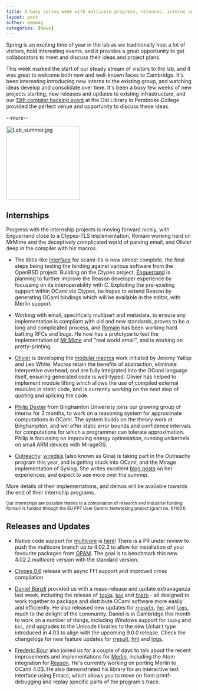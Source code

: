 ```yaml
---
title: A busy spring week with multicore progress, releases, interns and visitors galore
layout: post
author: gemmag
categories: [News]
---
```


Spring is an exciting time of year in the lab as we traditionally host a
lot of visitors, hold interesting events, and it provides a great
opportunity to get collaborators to meet and discuss their ideas and
project plans.

This week marked the start of our steady stream of visitors to the lab,
and it was great to welcome both new and well-known faces to Cambridge.
It's been interesting introducing new interns to the existing group, and
watching ideas develop and consolidate over time. It's been a busy few
weeks of new projects starting, new releases and updates to existing
infrastructure, and our [13th compiler hacking
event](http://ocamllabs.github.io/compiler-hacking/2016/05/20/spring-compiler-hacking.html)
at the Old Library in Pembroke College provided the perfect venue and
opportunity to discuss these ideas.

--more--

<img src="Lab_summer.jpg" title="Lab_summer.jpg" alt="Lab_summer.jpg" width="200" />

Internships
-----------

Progress with the internship projects is moving forward nicely, with
Enguerrand close to a Ctypes-TLS implementation, Romain working hard on
MrMime and the deceptively complicated world of parsing email, and
Olivier deep in the compiler with his macros.

-   The libtls-like
    [interface](https://github.com/Engil/ocaml-ctypes-inverted-stubs-tls-prototype)
    for ocaml-tls is now almost complete, the final steps being testing
    the binding against various software from the OpenBSD project.
    Building on the Ctypes project,
    [Enguerrand](/wiki/User%3AEngil "wikilink") is planning to further improve
    the Reason developer experience by focussing on its interoperability
    with C. Exploiting the pre-existing support within OCaml via Ctypes,
    he hopes to extend Reason by generating OCaml bindings which will be
    available in the editor, with Merlin support.

<!-- -->

-   Working with email, specifically multipart and metadata, to ensure
    any implementation is compliant with old and new standards, proves
    to be a long and complicated process, and
    [Romain](/wiki/User%3ADinosaure "wikilink") has been working hard battling
    RFCs and bugs. He now has a prototype to test the implementation of
    [Mr Mime](https://github.com/oklm-wsh/MrMime) and "real world
    email", and is working on pretty-printing.

<!-- -->

-   [Olivier](/wiki/User%3AOlivierNicole "wikilink") is developing the
    [modular
    macros](https://www.cl.cam.ac.uk/~jdy22/papers/modular-macros.pdf)
    work initiated by Jeremy Yallop and Leo White. Macros retain the
    benefits of abstraction, eliminate interpretive overhead, and are
    fully integrated into the OCaml language itself, ensuring generated
    code is well-typed. Olivier has helped to implement module lifting
    which allows the use of compiled external modules in static code,
    and is currently working on the next step of quoting and splicing
    the code.

<!-- -->

-   [Philip Dexter](/wiki/Philip_Dexter "wikilink") from Binghamton University
    joins our growing group of interns for 3 months, to work on a
    reasoning system for approximate computations in OCaml. The system
    builds on the theory work at Binghampton, and will offer static
    error bounds and confidence intervals for computations for which a
    programmer can tolerate approximation. Philip is focussing on
    improving energy optimisation, running unikernels on small ARM
    devices with MirageOS.

<!-- -->

-   [Outreachy](https://www.gnome.org/outreachy/):
    [wiredsis](https://twitter.com/wiredsis) (also known as Gina) is
    taking part in the Outreachy program this year, and is getting stuck
    into OCaml, and the Mirage implementation of Syslog. She writes
    excellent [blog
    posts](http://www.gina.codes/ocaml/2016/06/06/syslog-a-tale-of-specifications.html)
    on her experiences, and expect to see more over the summer.

More details of their implementations, and demos will be available
towards the end of their internship programs.

<small>Our internships are possible thanks to a combination of research
and industrial funding. Romain is funded through the EU FP7 User Centric
Networking project (grant no. 611001)</small>

Releases and Updates
--------------------

-   Native code support for [multicore](/wiki/Multicore "wikilink") is
    [here](https://github.com/ocamllabs/ocaml-multicore/commit/fc366191ff17fffa24aac34fad64c398d462af6d)!
    There is a PR under review to push the multicore branch up to 4.02.2
    to allow for installation of your favourite packages from
    [OPAM](/wiki/OPAM "wikilink"). The goal is to benchmark this new 4.02.2
    multicore version with the standard version.

<!-- -->

-   [Ctypes 0.6](https://ocaml.io/w/Special:ShortUrl/3m) release with
    async FFI support and improved cross compilation.

<!-- -->

-   [Daniel Bünzli](/wiki/Daniel_Buenzli "wikilink") provided us with a
    mass-release and update extravaganza last week, including the
    release of [`topkg`](https://github.com/dbuenzli/topkg),
    [`bos`](https://github.com/dbuenzli/bos) and
    [`fpath`](https://github.com/dbuenzli/fpath) - all designed to work
    together to package and distribute OCaml software more easily and
    efficiently. He also released new updates for
    [`rresult`](https://github.com/dbuenzli/rresult),
    [`fmt`](https://github.com/dbuenzli/fmt/tree/v0.8.0) and
    [`logs`](https://github.com/dbuenzli/logs), much to the delight of
    the community. Daniel is in Cambridge this month to work on a number
    of things, including Windows support for `topkg` and `bos`, and
    upgrades to the Unicode libraries to the new Uchar.t type introduced
    in 4.03 to align with the upcoming 9.0.0 release. Check the
    changelogs for new feature updates for
    [rresult](https://github.com/dbuenzli/rresult/blob/v0.4.0/CHANGES.md),
    [fmt](https://github.com/dbuenzli/fmt/blob/v0.8.0/CHANGES.md) and
    [logs](https://github.com/dbuenzli/logs/blob/v0.6.0/CHANGES.md).

<!-- -->

-   [Frederic Bour](/wiki/Frederic_Bour "wikilink") also joined us for a
    couple of days to talk about the recent improvements and
    implementations for [Merlin](/wiki/Merlin "wikilink"), including the Atom
    integration for [Reason](/wiki/Reason "wikilink"). He's currently working
    on porting Merlin to OCaml 4.03. He also demonstrated his library
    for an interactive text interface using Emacs, which allows you to
    move on from printf-debugging and replay specific parts of the
    program's trace.

